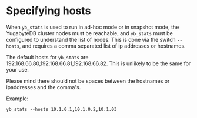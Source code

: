 # Specifying hosts

When `yb_stats` is used to run in ad-hoc mode or in snapshot mode, the YugabyteDB cluster nodes must be reachable, and `yb_stats` must be configured to understand the list of nodes. This is done via the switch `--hosts`, and requires a comma separated list of ip addresses or hostnames.

The default hosts for `yb_stats` are 192.168.66.80,192.168.66.81,192.168.66.82. This is unlikely to be the same for your use.

Please mind there should not be spaces between the hostnames or ipaddresses and the comma's.

Example:

```shell
yb_stats --hosts 10.1.0.1,10.1.0.2,10.1.03
```
